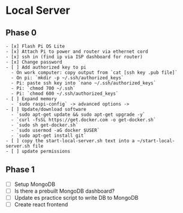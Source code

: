 # Local Server

## Phase 0

    - [x] Flash Pi OS Lite
    - [x] Attach Pi to power and router via ethernet cord
    - [x] ssh in (find ip via ISP dashboard for router)
    - [x] Change password
    - [ ] Add authorized key to pi
      - On work computer: copy output from `cat [ssh key .pub file]`
      - On pi: `mkdir -p ~/.ssh/authorized_keys`
      - Pi: paste ssh key into `nano ~/.ssh/authorized_keys`
      - Pi: `chmod 700 ~/.ssh`
      - Pi: `chmod 600 ~/.ssh/authorized_keys`
    - [ ] Expand memory
      - `sudo raspi-config` -> advanced options ->
    - [ ] Update/download software
      - `sudo apt-get update && sudo apt-get upgrade -y`
      - `curl -fsSL https://get.docker.com -o get-docker.sh`
      - `sudo sh get-docker.sh`
      - `sudo usermod -aG docker $USER`
      - `sudo apt-get install git`
    - [ ] copy the start-local-server.sh text into a ~/start-local-server.sh file
    - [ ] update permissions

## Phase 1

-   [ ] Setup MongoDB
-   [ ] Is there a prebuilt MongoDB dashboard?
-   [ ] Update es practice script to write DB to MongoDB
-   [ ] Create react frontend
